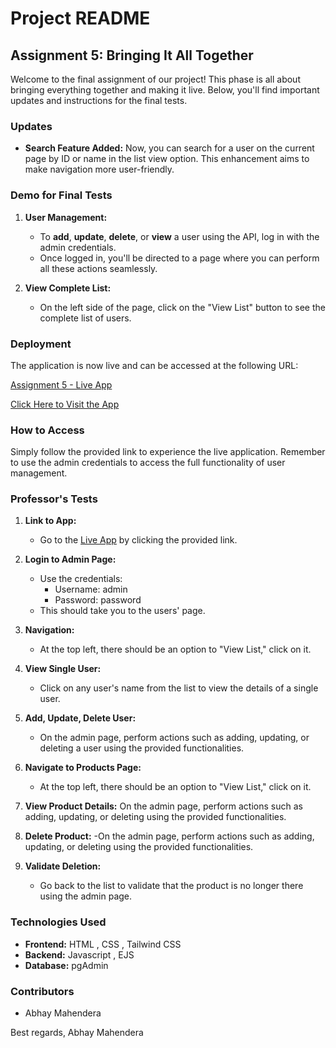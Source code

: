 # Project README

## Assignment 5: Bringing It All Together

Welcome to the final assignment of our project! This phase is all about bringing everything together and making it live. Below, you'll find important updates and instructions for the final tests.

### Updates
- **Search Feature Added:** Now, you can search for a user on the current page by ID or name in the list view option. This enhancement aims to make navigation more user-friendly.

### Demo for Final Tests

1. **User Management:**
   - To **add**, **update**, **delete**, or **view** a user using the API, log in with the admin credentials.
   - Once logged in, you'll be directed to a page where you can perform all these actions seamlessly.

2. **View Complete List:**
   - On the left side of the page, click on the "View List" button to see the complete list of users.

### Deployment

The application is now live and can be accessed at the following URL:

[Assignment 5 - Live App](https://jittery-newt-top-hat.cyclic.app/)

[Click Here to Visit the App](https://jittery-newt-top-hat.cyclic.app/)

### How to Access

Simply follow the provided link to experience the live application. Remember to use the admin credentials to access the full functionality of user management.

### Professor's Tests

1. **Link to App:**
   - Go to the [Live App](https://jittery-newt-top-hat.cyclic.app/) by clicking the provided link.

2. **Login to Admin Page:**
   - Use the credentials:
     - Username: admin
     - Password: password
   - This should take you to the users' page.

3. **Navigation:**
   - At the top left, there should be an option to "View List," click on it.

4. **View Single User:**
   - Click on any user's name from the list to view the details of a single user.

5. **Add, Update, Delete User:**
   - On the admin page, perform actions such as adding, updating, or deleting a user using the provided functionalities.

6. **Navigate to Products Page:**
   - At the top left, there should be an option to "View List," click on it.

7. **View Product Details:**
   On the admin page, perform actions such as adding, updating, or deleting using the provided functionalities.

8. **Delete Product:**
   -On the admin page, perform actions such as adding, updating, or deleting using the provided functionalities.

9. **Validate Deletion:**
   - Go back to the list to validate that the product is no longer there using the admin page.

### Technologies Used

- **Frontend:** HTML , CSS , Tailwind CSS
- **Backend:** Javascript , EJS
- **Database:** pgAdmin

### Contributors

- Abhay Mahendera

Best regards,
Abhay Mahendera